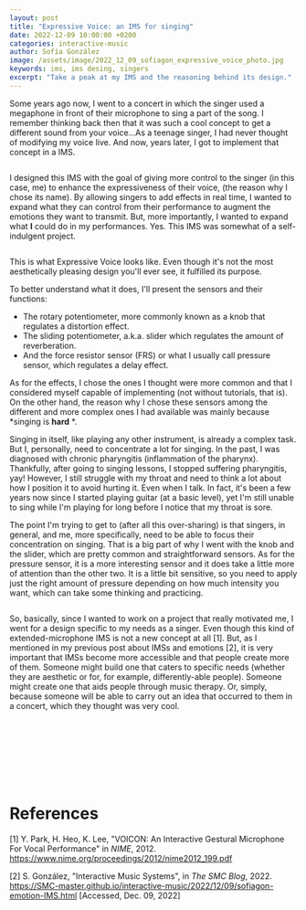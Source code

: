 ```yaml
---
layout: post
title: "Expressive Voice: an IMS for singing"
date: 2022-12-09 10:00:00 +0200
categories: interactive-music
author: Sofía González
image: /assets/image/2022_12_09_sofiagon_expressive_voice_photo.jpg
keywords: ims, ims desing, singers
excerpt: "Take a peak at my IMS and the reasoning behind its design."
---
```


Some years ago now, I went to a concert in which the singer used a megaphone in front of their microphone to sing a part of the song. I remember thinking back then that it was such a cool concept to get a different sound from your voice...As a teenage singer, I had never thought of modifying my voice live. And now, years later, I got to implement that concept in a IMS.

<figure style="float: none">
   <img src="/assets/image/2022_12_09_sofiagon_megaphone.jpg" alt="" title="by Thirdman in pexels" width="auto" />
</figure>

I designed this IMS with the goal of giving more control to the singer (in this case, me) to enhance the expressiveness of their voice, (the reason why I chose its name). By allowing singers to add effects in real time, I wanted to expand what they can control from their performance to augment the emotions they want to transmit. But, more importantly, I wanted to expand what **I** could do in my performances. Yes. This IMS was somewhat of a self-indulgent project.

<figure style="float: none">
   <img src="/assets/image/2022_12_09_sofiagon_expressive_voice_photo.jpg" alt="" title="" width="auto" />
</figure>
This is what Expressive Voice looks like. Even though it's not the most aesthetically pleasing design you'll ever see, it fulfilled its purpose.

To better understand what it does, I'll present the sensors and their functions:

- The rotary potentiometer, more commonly known as a knob that regulates a distortion effect.
- The sliding potentiometer, a.k.a. slider which regulates the amount of reverberation.
- And the force resistor sensor (FRS) or what I usually call pressure sensor, which regulates a delay effect.

As for the effects, I chose the ones I thought were more common and that I considered myself capable of implementing (not without tutorials, that is). On the other hand, the reason why I chose these sensors among the different and more complex ones I had available was mainly because
*singing is **hard** *.

Singing in itself, like playing any other instrument, is already a complex task. But I, personally, need to concentrate a lot for singing. In the past, I was diagnosed with chronic pharyngitis (inflammation of the pharynx). Thankfully, after going to singing lessons, I stopped suffering pharyngitis, yay! However, I still struggle with my throat and need to think a lot about how I position it to avoid hurting it. Even when I talk. In fact, it's been a few years now since I started playing guitar (at a basic level), yet I'm still unable to sing while I'm playing for long before I notice that my throat is sore.

The point I'm trying to get to (after all this over-sharing) is that singers, in general, and me, more specifically, need to be able to focus their concentration on singing. That is a big part of why I went with the knob and the slider, which are pretty common and straightforward sensors. As for the pressure sensor, it is a more interesting sensor and it does take a little more of attention than the other two. It is a little bit sensitive, so you need to apply just the right amount of pressure depending on how much intensity you want, which can take some thinking and practicing.

<figure style="float: none">
   <img src="/assets/image/2022_12_11_sofiagon_singer_drawing.jpg" alt="" title="by CDD20 in pixabay" width="auto" />
</figure>

So, basically, since I wanted to work on a project that really motivated me, I went for a design specific to my needs as a singer. Even though this kind of extended-microphone IMS is not a new concept at all [1]. But, as I mentioned in my previous post about IMSs and emotions [2], it is very important that IMSs become more accessible and that people create more of them. Someone might build one that caters to specific needs (whether they are aesthetic or for, for example, differently-able people). Someone might create one that aids people through music therapy. Or, simply, because someone will be able to carry out an idea that occurred to them in a concert, which they thought was very cool.

&nbsp;

&nbsp;

&nbsp;

&nbsp;

# References

[1] Y. Park, H. Heo, K. Lee, "VOICON: An Interactive Gestural Microphone For Vocal Performance" in *NIME*, 2012. https://www.nime.org/proceedings/2012/nime2012_199.pdf

[2] S. González, "Interactive Music Systems", in *The SMC Blog*, 2022. https://SMC-master.github.io/interactive-music/2022/12/09/sofiagon-emotion-IMS.html [Accessed, Dec. 09, 2022]
